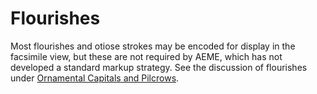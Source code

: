# Flourishes

Most flourishes and otiose strokes may be encoded for display in the facsimile view, but these are not required by AEME, which has not developed a standard markup strategy. See the discussion of flourishes under [Ornamental Capitals and Pilcrows](05_The_text_Section/02_Highlighting_and_Decorative_Features/03_Ornamental_Capitals_and_Pilcrows).
